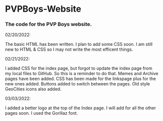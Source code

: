 # PVPBoys-Website
<html>
  <body>
    <h3>The code for the PVP Boys website.</h3>
    <p>02/20/2022:</p>
The basic HTML has been written. I plan to add some CSS soon. I am still new to HTML & CSS so I may not write the most efficent things.
    <p></p>
    <p>02/21/2022:</p>
I added CSS for the index page, but forgot to update the index page from my local files to GitHub. So this is a reminder to do that. Memes and Archive pages have been added. CSS has been made for the linkspage plus for the new ones added. Buttons added to switch between the pages. Old style GeoCities icons also added.
    <p>03/03/2022:</p>
    I added a better logo at the top of the Index page. I will add for all the other pages soon. I used the Gorillaz font.
  </body>
 </html>
